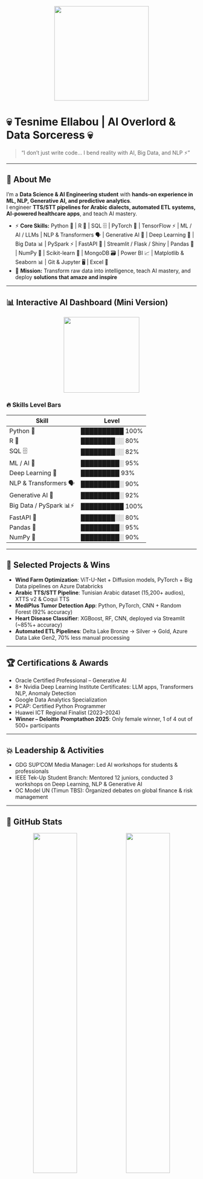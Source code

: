 <p align="center">
<img src="https://media.giphy.com/media/3o7TKtnuHOHHUjR38Y/giphy.gif" width="250">
</p>

# 💀 Tesnime Ellabou | AI Overlord & Data Sorceress 💀
> “I don’t just write code… I bend reality with AI, Big Data, and NLP ⚡”

---

## 👾 About Me
I’m a **Data Science & AI Engineering student** with **hands-on experience in ML, NLP, Generative AI, and predictive analytics**.  
I engineer **TTS/STT pipelines for Arabic dialects, automated ETL systems, AI-powered healthcare apps**, and teach AI mastery.

- ⚡ **Core Skills:** Python 🐍 | R 🔹 | SQL 🗄 | PyTorch 🤖 | TensorFlow ⚡ | ML / AI / LLMs | NLP & Transformers 🗣 | Generative AI 🌌 | Deep Learning 🧠 | Big Data 📊 | PySpark ⚡ | FastAPI 🚀 | Streamlit / Flask / Shiny | Pandas 🐼 | NumPy 🔢 | Scikit-learn 🧩 | MongoDB 🗃 | Power BI 📈 | Matplotlib & Seaborn 📊 | Git & Jupyter 🖥 | Excel 🧾  
- 🎯 **Mission:** Transform raw data into intelligence, teach AI mastery, and deploy **solutions that amaze and inspire**  

---

## 📊 Interactive AI Dashboard (Mini Version)
<p align="center">
<img src="https://media.giphy.com/media/xT0xeJpnrWC4XWblEk/giphy.gif" width="200">
</p>

### 🔥 Skills Level Bars
| Skill | Level |
|-------|-------|
| Python 🐍 | ██████████ 100% |
| R 🔹 | ████████░░ 80% |
| SQL 🗄 | ████████░░ 82% |
| ML / AI 🤖 | █████████░ 95% |
| Deep Learning 🧠 | █████████ 93% |
| NLP & Transformers 🗣 | █████████░ 90% |
| Generative AI 🌌 | █████████░ 92% |
| Big Data / PySpark 📊⚡ | ██████████ 100% |
| FastAPI 🚀 | ████████░░ 80% |
| Pandas 🐼 | █████████░ 95% |
| NumPy 🔢 | █████████░ 90% |

---

## 🚀 Selected Projects & Wins
- **Wind Farm Optimization**: ViT-U-Net + Diffusion models, PyTorch + Big Data pipelines on Azure Databricks  
- **Arabic TTS/STT Pipeline**: Tunisian Arabic dataset (15,200+ audios), XTTS v2 & Coqui TTS  
- **MediPlus Tumor Detection App**: Python, PyTorch, CNN + Random Forest (92% accuracy)  
- **Heart Disease Classifier**: XGBoost, RF, CNN, deployed via Streamlit (~85%+ accuracy)  
- **Automated ETL Pipelines**: Delta Lake Bronze → Silver → Gold, Azure Data Lake Gen2, 70% less manual processing  

---

## 🏆 Certifications & Awards
- Oracle Certified Professional – Generative AI  
- 8+ Nvidia Deep Learning Institute Certificates: LLM apps, Transformers NLP, Anomaly Detection  
- Google Data Analytics Specialization  
- PCAP: Certified Python Programmer  
- Huawei ICT Regional Finalist (2023–2024)  
- **Winner – Deloitte Promptathon 2025**: Only female winner, 1 of 4 out of 500+ participants  

---

## 💥 Leadership & Activities
- GDG SUP’COM Media Manager: Led AI workshops for students & professionals  
- IEEE Tek-Up Student Branch: Mentored 12 juniors, conducted 3 workshops on Deep Learning, NLP & Generative AI  
- OC Model UN (Timun TBS): Organized debates on global finance & risk management  

---

## 🌌 GitHub Stats
<p align="center">
<img src="https://github-readme-stats.vercel.app/api?username=tass25&show_icons=true&theme=radical&count_private=true" width="48%">
<img src="https://github-readme-stats.vercel.app/api/top-langs/?username=tass25&layout=compact&theme=radical" width="48%">
</p>

---

## ⚡ Fun & Chaos
- 🧠 Brain in constant **AI overdrive**  
- 🎵 Beats + code = creative explosions 💥  
- 🌎 Tunisian soul, global mindset  
- 🔥 Meme enthusiast & chaos coordinator  
- 💻 Lives to teach AI mastery, build predictive systems, and make computers smarter than humans  

<p align="center">
<img src="https://media.giphy.com/media/xT9IgG50Fb7Mi0prBC/giphy.gif" width="250">
</p>

> 💡 **Motto:** “Code like a god, teach like a legend, inspire like a queen 😎”
